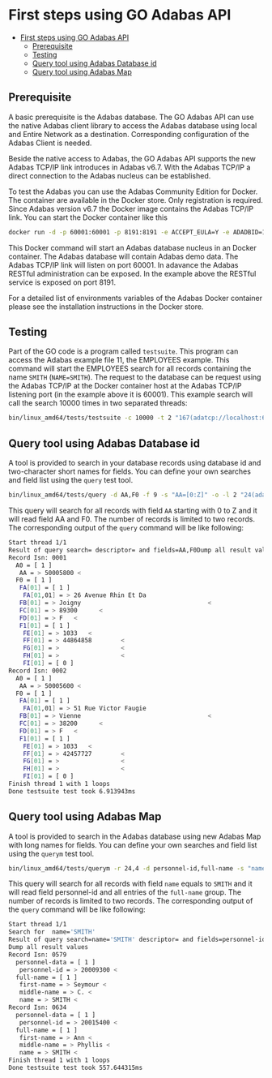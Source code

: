 # First steps using GO Adabas API

<!-- TOC -->

- [First steps using GO Adabas API](#first-steps-using-go-adabas-api)
  - [Prerequisite](#prerequisite)
  - [Testing](#testing)
  - [Query tool using Adabas Database id](#query-tool-using-adabas-database-id)
  - [Query tool using Adabas Map](#query-tool-using-adabas-map)

<!-- /TOC -->

## Prerequisite

A basic prerequisite is the Adabas database. The GO Adabas API can use the native Adabas client library to access the Adabas database using local and Entire Network as a destination. Corresponding configuration of the Adabas Client is needed.

Beside the native access to Adabas, the GO Adabas API supports the new Adabas TCP/IP link introduces in Adabas v6.7. With the Adabas TCP/IP a direct connection to the Adabas nucleus can be established.

To test the Adabas you can use the Adabas Community Edition for Docker. The container are available in the Docker store. Only registration is required.
Since Adabas version v6.7 the Docker image contains the Adabas TCP/IP link. You can start the Docker container like this

```sh
docker run -d -p 60001:60001 -p 8191:8191 -e ACCEPT_EULA=Y -e ADADBID=12 -e ADA_DB_CREATION=demodb --name adabas-db store/softwareag/adabas-ce:6.7.0
```

This Docker command will start an Adabas database nucleus in an Docker container. The Adabas database will contain Adabas demo data. The Adabas TCP/IP link will listen on port 60001. In adavance the Adabas RESTful administration can be exposed. In the example above the RESTful service is exposed on port 8191.

For a detailed list of environments variables of the Adabas Docker container please see the installation instructions in the Docker store.

## Testing

Part of the GO code is a program called `testsuite`. This program can access the Adabas example file 11, the EMPLOYEES example. This command will start the EMPLOYEES search for all records containing the name `SMITH` (`NAME=SMITH`). The request to the database can be request using the  Adabas TCP/IP at the Docker container host at the Adabas TCP/IP listening port (in the example above it is 60001). This example search will call the search 10000 times in two separated threads:

```sh
bin/linux_amd64/tests/testsuite -c 10000 -t 2 "167(adatcp://localhost:60001)"
```

## Query tool using Adabas Database id

A tool is provided to search in your database records using database id and two-character short names for fields. You can define your own searches and field list using the `query` test tool.

```sh
bin/linux_amd64/tests/query -d AA,F0 -f 9 -s "AA=[0:Z]" -o -l 2 "24(adatcp://adahost:60024)"
```

This query will search for all records with field `AA` starting with 0 to Z and it will read field AA and F0. The number of records is limited to two records.
The corresponding output of the `query` command will be like following:

```sh
Start thread 1/1
Result of query search= descriptor= and fields=AA,F0Dump all result values
Record Isn: 0001
  A0 = [ 1 ]
   AA = > 50005800 <
  F0 = [ 1 ]
   FA[01] = [ 1 ]
    FA[01,01] = > 26 Avenue Rhin Et Da                                         <
   FB[01] = > Joigny                                   <
   FC[01] = > 89300      <
   FD[01] = > F   <
   F1[01] = [ 1 ]
    FE[01] = > 1033   <
    FF[01] = > 44864858        <
    FG[01] = >                 <
    FH[01] = >                 <
    FI[01] = [ 0 ]
Record Isn: 0002
  A0 = [ 1 ]
   AA = > 50005600 <
  F0 = [ 1 ]
   FA[01] = [ 1 ]
    FA[01,01] = > 51 Rue Victor Faugie                                         <
   FB[01] = > Vienne                                   <
   FC[01] = > 38200      <
   FD[01] = > F   <
   F1[01] = [ 1 ]
    FE[01] = > 1033   <
    FF[01] = > 42457727        <
    FG[01] = >                 <
    FH[01] = >                 <
    FI[01] = [ 0 ]
Finish thread 1 with 1 loops
Done testsuite test took 6.913943ms
```

## Query tool using Adabas Map

A tool is provided to search in the Adabas database using new Adabas Map with long names for fields. You can define your own searches and field list using the `querym` test tool.

```sh
bin/linux_amd64/tests/querym -r 24,4 -d personnel-id,full-name -s "name=SMITH" -o -l 2 "EMPLOYEES"
```

This query will search for all records with field `name` equals to `SMITH` and it will read field personnel-id and all entries of the `full-name` group. The number of records is limited to two records.
The corresponding output of the `query` command will be like following:

```sh
Start thread 1/1
Search for  name='SMITH'
Result of query search=name='SMITH' descriptor= and fields=personnel-id,full-name
Dump all result values
Record Isn: 0579
  personnel-data = [ 1 ]
   personnel-id = > 20009300 <
  full-name = [ 1 ]
   first-name = > Seymour <
   middle-name = > C. <
   name = > SMITH <
Record Isn: 0634
  personnel-data = [ 1 ]
   personnel-id = > 20015400 <
  full-name = [ 1 ]
   first-name = > Ann <
   middle-name = > Phyllis <
   name = > SMITH <
Finish thread 1 with 1 loops
Done testsuite test took 557.644315ms
```